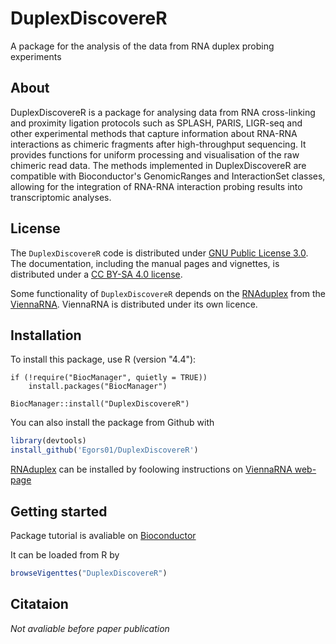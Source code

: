 # DuplexDiscovereR

<!-- badges: start -->
<!-- badges: end -->

A package for the analysis of the data from RNA duplex probing experiments
## About

DuplexDiscovereR is a package for analysing data from RNA cross-linking and 
proximity ligation protocols such as SPLASH, PARIS, LIGR-seq and other
experimental methods that capture information about RNA-RNA interactions 
as chimeric fragments after high-throughput sequencing.
It provides functions for uniform processing and visualisation of the raw chimeric 
read data. The methods implemented in DuplexDiscovereR are compatible with 
Bioconductor's GenomicRanges and InteractionSet classes, allowing for the 
integration of RNA-RNA interaction probing results into transcriptomic
analyses. 

## License

The `DuplexDiscovereR` code is distributed under [GNU Public License 3.0](https://www.gnu.org/licenses/gpl-3.0.html). 
The documentation, including the manual pages and vignettes,
is distributed under a [CC BY-SA 4.0 license](https://creativecommons.org/licenses/by-sa/4.0/deed.en).


Some functionality of `DuplexDiscovereR` depends on the [RNAduplex](https://www.tbi.univie.ac.at/RNA/RNAduplex.1.html) from the
[ViennaRNA](https://www.tbi.univie.ac.at/RNA/). ViennaRNA is distributed under its own licence.


## Installation

To install this package, use R (version "4.4"):

```
if (!require("BiocManager", quietly = TRUE))
    install.packages("BiocManager")

BiocManager::install("DuplexDiscovereR")
```

You can also install the package from Github with 
```r
library(devtools)
install_github('Egors01/DuplexDiscovereR')
```
 [RNAduplex](https://www.tbi.univie.ac.at/RNA/RNAduplex.1.html) can be installed by foolowing instructions on [ViennaRNA web-page](https://www.tbi.univie.ac.at/RNA/)

## Getting started

Package tutorial is avaliable on [Bioconductor](https://www.bioconductor.org/packages/release/bioc/vignettes/DuplexDiscovereR/inst/doc/DuplexDiscovereR.html) 

It can be loaded from R by 

```r
browseVigenttes("DuplexDiscovereR")
```


## Citataion

*Not avaliable before paper publication*

